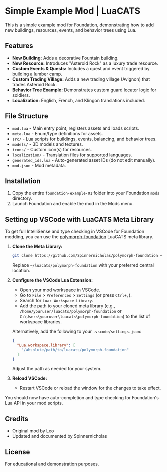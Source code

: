 # Simple Example Mod | LuaCATS

This is a simple example mod for Foundation, demonstrating how to add new buildings, resources, events, and behavior trees using Lua.

## Features

- **New Building:** Adds a decorative Fountain building.
- **New Resource:** Introduces "Asteroid Rock" as a luxury trade resource.
- **Custom Events & Quests:** Includes a quest and event triggered by building a lumber camp.
- **Custom Trading Village:** Adds a new trading village (Avignon) that trades Asteroid Rock.
- **Behavior Tree Example:** Demonstrates custom guard locator logic for soldiers.
- **Localization:** English, French, and Klingon translations included.

## File Structure

- `mod.lua` - Main entry point, registers assets and loads scripts.
- `meta.lua` - Enum/type definitions for assets.
- `src/` - Lua scripts for buildings, events, balancing, and behavior trees.
- `models/` - 3D models and textures.
- `icons/` - Custom icon(s) for resources.
- `localization/` - Translation files for supported languages.
- `generated_ids.lua` - Auto-generated asset IDs (do not edit manually).
- `mod.json` - Mod metadata.

## Installation

1. Copy the entire `foundation-example-01` folder into your Foundation `mods` directory.
2. Launch Foundation and enable the mod in the Mods menu.

## Setting up VSCode with LuaCATS Meta Library

To get full IntelliSense and type checking in VSCode for Foundation modding, you can use the [polymorph-foundation](https://github.com/Spinnernicholas/polymorph-foundation) LuaCATS meta library.

1. **Clone the Meta Library:**

   ```sh
   git clone https://github.com/Spinnernicholas/polymorph-foundation ~/luacats/polymorph-foundation
   ```

   Replace `~/luacats/polymorph-foundation` with your preferred central location.

2. **Configure the VSCode Lua Extension:**

   - Open your mod workspace in VSCode.
   - Go to `File` > `Preferences` > `Settings` (or press `Ctrl+,`).
   - Search for `Lua: Workspace Library`.
   - Add the path to your cloned meta library (e.g., `/home/youruser/luacats/polymorph-foundation` or `C:\Users\youruser\luacats\polymorph-foundation`) to the list of workspace libraries.

   Alternatively, add the following to your `.vscode/settings.json`:

   ```json
   {
     "Lua.workspace.library": [
       "/absolute/path/to/luacats/polymorph-foundation"
     ]
   }
   ```

   Adjust the path as needed for your system.

3. **Reload VSCode:**

   - Restart VSCode or reload the window for the changes to take effect.

You should now have auto-completion and type checking for Foundation's Lua API in your mod scripts.

## Credits

- Original mod by Leo
- Updated and documented by Spinnernicholas

## License

For educational and demonstration purposes.